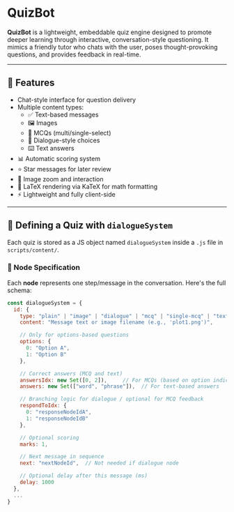 # QuizBot

**QuizBot** is a lightweight, embeddable quiz engine designed to promote deeper learning through interactive, conversation-style questioning. It mimics a friendly tutor who chats with the user, poses thought-provoking questions, and provides feedback in real-time.

---

## 🎯 Features

- Chat-style interface for question delivery
- Multiple content types:
  - ✅ Text-based messages
  - 🖼️ Images
  - 🧠 MCQs (multi/single-select)
  - 💬 Dialogue-style choices
  - ⌨️ Text answers
- 📊 Automatic scoring system
- ⭐ Star messages for later review
- 📸 Image zoom and interaction
- 🧮 LaTeX rendering via KaTeX for math formatting
- ⚡ Lightweight and fully client-side

---

## 🧱 Defining a Quiz with `dialogueSystem`

Each quiz is stored as a JS object named `dialogueSystem` inside a `.js` file in `scripts/content/`.

### 🔧 Node Specification

Each **node** represents one step/message in the conversation. Here's the full schema:

```js
const dialogueSystem = {
  id: {
    type: "plain" | "image" | "dialogue" | "mcq" | "single-mcq" | "text",
    content: "Message text or image filename (e.g., 'plot1.png')",

    // Only for options-based questions
    options: {
      0: "Option A",
      1: "Option B"
    },

    // Correct answers (MCQ and text)
    answersIdx: new Set([0, 2]),     // For MCQs (based on option indices)
    answers: new Set(["word", "phrase"]),  // For text-based answers

    // Branching logic for dialogue / optional for MCQ feedback
    respondToIdx: {
      0: "responseNodeIdA",
      1: "responseNodeIdB"
    },

    // Optional scoring
    marks: 1,

    // Next message in sequence
    next: "nextNodeId",  // Not needed if dialogue node

    // Optional delay after this message (ms)
    delay: 1000
  },
  ...
}
```
